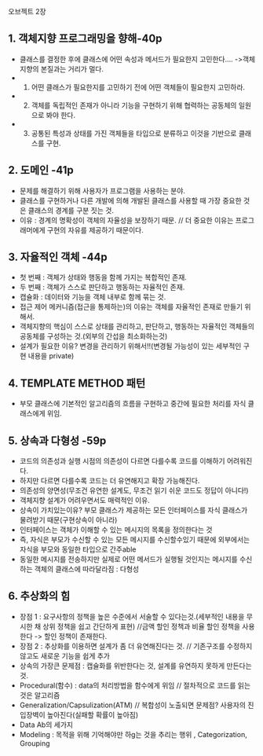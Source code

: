 오브젝트 2장

## 1. 객체지향 프로그래밍을 향해-40p
- 클래스를 결정한 후에 클래스에 어떤 속성과 메서드가 필요한지 고민한다…. ->객체지향의 본질과는 거리가 멀다.
- 1. 어떤 클래스가 필요한지를 고민하기 전에 어떤 객체들이 필요한지 고민하라.
- 2. 객체를 독립적인 존재가 아니라 기능을 구현하기 위해 협력하는 공동체의 일원으로 봐야 한다.
- 3. 공통된 특성과 상태를 가진 객체들을 타입으로 분류하고 이것을 기반으로 클래스를 구현.

## 2. 도메인 -41p
- 문제를 해결하기 위해 사용자가 프로그램을 사용하는 분야.
- 클래스를 구현하거나 다른 개발에 의해 개발된 클래스를 사용할 때 가장 중요한 것은 클래스의 경계를 구분 짓는 것.
- 이유 : 경계의 명확성이 객체의 자율성을 보장하기 때문. // 더 중요한 이유는 프로그래머에게 구현의 자유를 제공하기 때문이다.

## 3. 자율적인 객체 -44p
- 첫 번째 : 객체가 상태와 행동을 함께 가지는 복합적인 존재.
- 두 번째 : 객체가 스스로 판단하고 행동하는 자율적인 존재.
- 캡슐화 : 데이터와 기능을 객체 내부로 함께 묶는 것.
- 접근 제어 메커니즘(접근을 통제하는)의 이유는 객체를 자율적인 존재로 만들기 위해서.
- 객체지향의 핵심이 스스로 상태를 관리하고, 판단하고, 행동하는 자율적인 객체들의 공동체를 구성하는 것.(외부의 간섭을 최소화하는것)
- 설계가 필요한 이유? 변경을 관리하기 위해서!!(변경될 가능성이 있는 세부적인 구현 내용을 private)

## 4. TEMPLATE METHOD 패턴
- 부모 클래스에 기본적인 알고리즘의 흐름을 구현하고 중간에 필요한 처리를 자식 클래스에게 위임.
  
## 5. 상속과 다형성 -59p
- 코드의 의존성과 실행 시점의 의존성이 다르면 다를수록 코드를 이해하기 어려워진다.
- 하지만 다르면 다를수록 코드는 더 유연해지고 확장 가능해진다. 
- 의존성의 양면성(무조건 유연한 설계도, 무조건 읽기 쉬운 코드도 정답이 아니다!)
- 객체지향 설계가 어려우면서도 매력적인 이유.
- 상속이 가치있는이유? 부모 클래스가 제공하는 모든 인터페이스를 자식 클래스가 물려받기 때문(구현상속이 아니라)
- 인터페이스는 객체가 이해할 수 있는 메시지의 목록을 정의한다는 것
- 즉, 자식은 부모가 수신할 수 있는 모든 메시지를 수신할수있기 때문에 외부에서는 자식을 부모와 동일한 타입으로 간주able
- 동일한 메시지를 전송하지만 실제로 어떤 메서드가 실행될 것인지는 메시지를 수신하는 객체의 클래스에 따라달라짐 : 다형성

## 6. 추상화의 힘
- 장점 1 : 요구사항의 정책을 높은 수준에서 서술할 수 있다는것.(세부적인 내용을 무시한 채 상위 정책을 쉽고 간단하게  표현)
        //금액 할인 정책과 비율 할인 정책을 사용한다 -> 할인 정책이 존재한다.
- 장점 2 : 추상화를 이용하면 설계가 좀 더 유연해진다는 것. // 기존구조를 수정하지 않고도 새로운 기능을 쉽게 추가
- 상속의 가장큰 문제점 : 캡슐화를 위반한다는 것, 설계를 유연하지 못하게 만든다는 것.
- Procedural(함수) : data의 처리방법을 함수에게 위임 // 절차적으로 코드를 읽는 것은 알고리즘
- Generalization/Capsulization(ATM) // 복합성이 노출되면 문제점? 사용자의 진입장벽이 높아진다(실패할 확률이 높아짐)
- Data Ab의 세가지
- Modeling : 목적을 위해 기억해야만 하g는 것을 추리는 행위 , Categorization, Grouping
